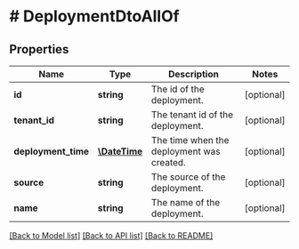 # # DeploymentDtoAllOf

## Properties

Name | Type | Description | Notes
------------ | ------------- | ------------- | -------------
**id** | **string** | The id of the deployment. | [optional] 
**tenant_id** | **string** | The tenant id of the deployment. | [optional] 
**deployment_time** | [**\DateTime**](\DateTime.md) | The time when the deployment was created. | [optional] 
**source** | **string** | The source of the deployment. | [optional] 
**name** | **string** | The name of the deployment. | [optional] 

[[Back to Model list]](../../README.md#documentation-for-models) [[Back to API list]](../../README.md#documentation-for-api-endpoints) [[Back to README]](../../README.md)


